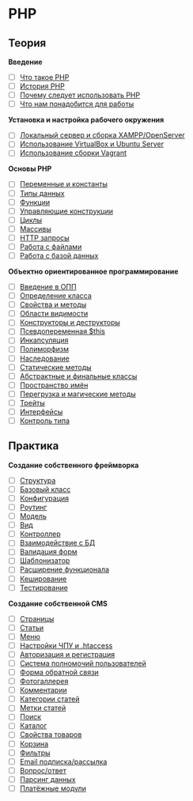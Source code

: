 # PHP

## Теория


**Введение**

- [ ] [Что такое PHP](#)
- [ ] [История PHP](#)
- [ ] [Почему следует использовать PHP](#)
- [ ] [Что нам понадобится для работы](#)

**Установка и настройка рабочего окружения**

- [ ] [Локальный сервер и сборка XAMPP/OpenServer](#)
- [ ] [Использование VirtualBox и Ubuntu Server](#)
- [ ] [Использование сборки Vagrant](#)

**Основы PHP**

- [ ] [Переменные и константы](#)
- [ ] [Типы данных](#)
- [ ] [Функции](#)
- [ ] [Управляющие конструкции](#)
- [ ] [Циклы](#)
- [ ] [Массивы](#)
- [ ] [HTTP запросы](#)
- [ ] [Работа с файлами](#)
- [ ] [Работа с базой данных](#)

**Объектно ориентированное программирование**

- [ ] [Введение в ОПП](#)
- [ ] [Определение класса](#)
- [ ] [Свойства и методы](#)
- [ ] [Области видимости](#)
- [ ] [Конструкторы и деструкторы](#)
- [ ] [Псевдопеременная $this](#)
- [ ] [Инкапсуляция](#)
- [ ] [Полиморфизм](#)
- [ ] [Наследование](#)
- [ ] [Статические методы](#)
- [ ] [Абстрактные и финальные классы](#)
- [ ] [Пространство имён](#)
- [ ] [Перегрузка и магические методы](#)
- [ ] [Трейты](#)
- [ ] [Интерфейсы](#)
- [ ] [Контроль типа](#)

## Практика


**Создание собственного фреймворка**

- [ ] [Структура](#)
- [ ] [Базовый класс](#)
- [ ] [Конфигурация](#)
- [ ] [Роутинг](#)
- [ ] [Модель](#)
- [ ] [Вид](#)
- [ ] [Контроллер](#)
- [ ] [Взаимодействие с БД](#)
- [ ] [Валидация форм](#)
- [ ] [Шаблонизатор](#)
- [ ] [Расширение функционала](#)
- [ ] [Кеширование](#)
- [ ] [Тестирование](#)

**Создание собственной CMS**

- [ ] [Страницы](#)
- [ ] [Статьи](#)
- [ ] [Меню](#)
- [ ] [Настройки ЧПУ и .htaccess](#)
- [ ] [Авторизация и регистрация](#)
- [ ] [Система полномочий пользователей](#)
- [ ] [Форма обратной связи](#)
- [ ] [Фотогаллерея](#)
- [ ] [Комментарии](#)
- [ ] [Категории статей](#)
- [ ] [Метки статей](#)
- [ ] [Поиск](#)
- [ ] [Каталог](#)
- [ ] [Свойства товаров](#)
- [ ] [Корзина](#)
- [ ] [Фильтры](#)
- [ ] [Email подписка/рассылка](#)
- [ ] [Вопрос/ответ](#)
- [ ] [Парсинг данных](#)
- [ ] [Платёжные модули](#)